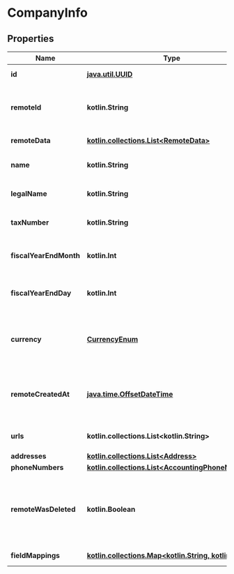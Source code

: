 
# CompanyInfo

## Properties
Name | Type | Description | Notes
------------ | ------------- | ------------- | -------------
**id** | [**java.util.UUID**](java.util.UUID.md) |  |  [optional] [readonly]
**remoteId** | **kotlin.String** | The third-party API ID of the matching object. |  [optional]
**remoteData** | [**kotlin.collections.List&lt;RemoteData&gt;**](RemoteData.md) |  |  [optional] [readonly]
**name** | **kotlin.String** | The company&#39;s name. |  [optional]
**legalName** | **kotlin.String** | The company&#39;s legal name. |  [optional]
**taxNumber** | **kotlin.String** | The company&#39;s tax number. |  [optional]
**fiscalYearEndMonth** | **kotlin.Int** | The company&#39;s fiscal year end month. |  [optional]
**fiscalYearEndDay** | **kotlin.Int** | The company&#39;s fiscal year end day. |  [optional]
**currency** | [**CurrencyEnum**](CurrencyEnum.md) | The currency set in the company&#39;s accounting platform. |  [optional]
**remoteCreatedAt** | [**java.time.OffsetDateTime**](java.time.OffsetDateTime.md) | When the third party&#39;s company was created. |  [optional]
**urls** | **kotlin.collections.List&lt;kotlin.String&gt;** | The company&#39;s urls. |  [optional]
**addresses** | [**kotlin.collections.List&lt;Address&gt;**](Address.md) |  |  [optional]
**phoneNumbers** | [**kotlin.collections.List&lt;AccountingPhoneNumber&gt;**](AccountingPhoneNumber.md) |  |  [optional]
**remoteWasDeleted** | **kotlin.Boolean** | Indicates whether or not this object has been deleted by third party webhooks. |  [optional] [readonly]
**fieldMappings** | [**kotlin.collections.Map&lt;kotlin.String, kotlin.Any&gt;**](kotlin.Any.md) |  |  [optional] [readonly]



